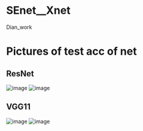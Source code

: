 # SEnet__Xnet
Dian_work
# Pictures of test acc of net 
## ResNet
![image](https://github.com/basketballandlearn/SEnet__Xnet/blob/master/ResNet.png)
![image](https://github.com/basketballandlearn/SEnet__Xnet/blob/master/SE_ResNet.png)
## VGG11
![image](https://github.com/basketballandlearn/SEnet__Xnet/blob/master/VGG11.png)
![image](https://github.com/basketballandlearn/SEnet__Xnet/blob/master/SE_VGG11.png)